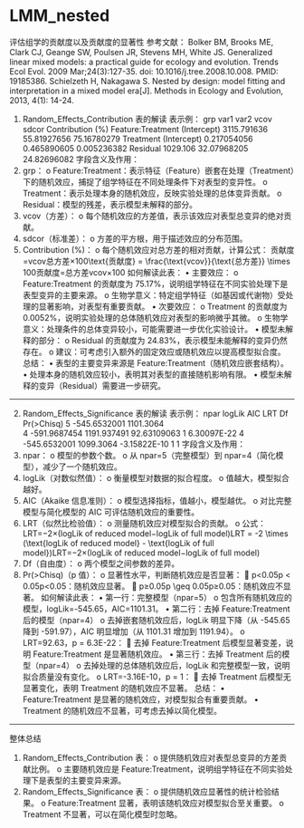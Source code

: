 # LMM_nested
评估组学的贡献度以及贡献度的显著性
参考文献：
Bolker BM, Brooks ME, Clark CJ, Geange SW, Poulsen JR, Stevens MH, White JS. Generalized linear mixed models: a practical guide for ecology and evolution. Trends Ecol Evol. 2009 Mar;24(3):127-35. doi: 10.1016/j.tree.2008.10.008. PMID: 19185386.
Schielzeth H, Nakagawa S. Nested by design: model fitting and interpretation in a mixed model era[J]. Methods in Ecology and Evolution, 2013, 4(1): 14-24.
1. Random_Effects_Contribution 表的解读
表示例：
grp	var1	var2	vcov	sdcor	Contribution (%)
Feature:Treatment	(Intercept)		3115.791636	55.81927656	75.16780279
Treatment	(Intercept)		0.217054056	0.465890605	0.005236382
Residual			1029.106	32.07968205	24.82696082
字段含义及作用：
1.	grp：
o	Feature:Treatment：表示特征（Feature）嵌套在处理（Treatment）下的随机效应，捕捉了组学特征在不同处理条件下对表型的变异性。
o	Treatment：表示处理本身的随机效应，反映实验处理的总体变异贡献。
o	Residual：模型的残差，表示模型未解释的部分。
2.	vcov（方差）：
o	每个随机效应的方差值，表示该效应对表型总变异的绝对贡献。
3.	sdcor（标准差）：
o	方差的平方根，用于描述效应的分布范围。
4.	Contribution (%)：
o	每个随机效应对总方差的相对贡献，计算公式： 贡献度=vcov总方差×100\text{贡献度} = \frac{\text{vcov}}{\text{总方差}} \times 100贡献度=总方差vcov×100
如何解读此表：
•	主要效应：
o	Feature:Treatment 的贡献度为 75.17%，说明组学特征在不同实验处理下是表型变异的主要来源。
o	生物学意义：特定组学特征（如基因或代谢物）受处理的显著影响，对表型有重要贡献。
•	次要效应：
o	Treatment 的贡献度为 0.0052%，说明实验处理的总体随机效应对表型的影响微乎其微。
o	生物学意义：处理条件的总体变异较小，可能需要进一步优化实验设计。
•	模型未解释的部分：
o	Residual 的贡献度为 24.83%，表示模型未能解释的变异仍然存在。
o	建议：可考虑引入额外的固定效应或随机效应以提高模型拟合度。
总结：
•	表型的主要变异来源是 Feature:Treatment（随机效应嵌套结构）。
•	处理本身的随机效应较小，表明其对表型的直接随机影响有限。
•	模型未解释的变异（Residual）需要进一步研究。
________________________________________
2. Random_Effects_Significance 表的解读
表示例：
npar	logLik	AIC	LRT	Df	Pr(>Chisq)
5	-545.6532001	1101.3064			
4	-591.9687454	1191.937491	92.63109063	1	6.30097E-22
4	-545.6532001	1099.3064	-3.15822E-10	1	1
字段含义及作用：
1.	npar：
o	模型的参数个数。
o	从 npar=5（完整模型）到 npar=4（简化模型），减少了一个随机效应。
2.	logLik（对数似然值）：
o	衡量模型对数据的拟合程度。
o	值越大，模型拟合越好。
3.	AIC（Akaike 信息准则）：
o	模型选择指标，值越小，模型越优。
o	对比完整模型与简化模型的 AIC 可评估随机效应的重要性。
4.	LRT（似然比检验值）：
o	测量随机效应对模型拟合的贡献。
o	公式： LRT=−2×(logLik of reduced model−logLik of full model)LRT = -2 \times (\text{logLik of reduced model} - \text{logLik of full model})LRT=−2×(logLik of reduced model−logLik of full model)
5.	Df（自由度）：
o	两个模型之间参数的差异。
6.	Pr(>Chisq)（p 值）：
o	显著性水平，判断随机效应是否显著：
	p<0.05p < 0.05p<0.05：随机效应显著。
	p≥0.05p \geq 0.05p≥0.05：随机效应不显著。
如何解读此表：
•	第一行：完整模型（npar=5）
o	包含所有随机效应的模型，logLik=-545.65，AIC=1101.31。
•	第二行：去掉 Feature:Treatment 后的模型（npar=4）
o	去掉嵌套随机效应后，logLik 明显下降（从 -545.65 降到 -591.97），AIC 明显增加（从 1101.31 增加到 1191.94）。
o	LRT=92.63，p = 6.3E-22：
	去掉 Feature:Treatment 后模型显著变差，说明 Feature:Treatment 是显著随机效应。
•	第三行：去掉 Treatment 后的模型（npar=4）
o	去掉处理的总体随机效应后，logLik 和完整模型一致，说明拟合质量没有变化。
o	LRT=-3.16E-10，p = 1：
	去掉 Treatment 后模型无显著变化，表明 Treatment 的随机效应不显著。
总结：
•	Feature:Treatment 是显著的随机效应，对模型拟合有重要贡献。
•	Treatment 的随机效应不显著，可考虑去掉以简化模型。
________________________________________
整体总结
1.	Random_Effects_Contribution 表：
o	提供随机效应对表型总变异的方差贡献比例。
o	主要随机效应是 Feature:Treatment，说明组学特征在不同实验处理下是表型的主要变异来源。
2.	Random_Effects_Significance 表：
o	提供随机效应显著性的统计检验结果。
o	Feature:Treatment 显著，表明该随机效应对模型拟合至关重要。
o	Treatment 不显著，可以在简化模型时忽略。


